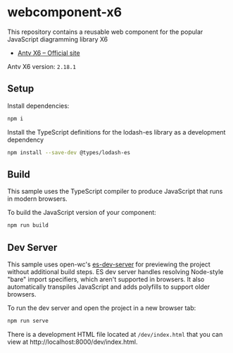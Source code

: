 # webcomponent-x6
This repository contains a reusable web component for the popular JavaScript diagramming library X6

- [Antv X6 – Official site](https://x6.antv.antgroup.com/)

Antv X6 version: `2.18.1`

## Setup

Install dependencies:

```bash
npm i
```

Install the TypeScript definitions for the lodash-es library as a development dependency

```bash
npm install --save-dev @types/lodash-es
```

## Build

This sample uses the TypeScript compiler to produce JavaScript that runs in modern browsers.

To build the JavaScript version of your component:

```bash
npm run build
```

## Dev Server

This sample uses open-wc's [es-dev-server](https://github.com/open-wc/open-wc/tree/master/packages/es-dev-server) for previewing the project without additional build steps. ES dev server handles resolving Node-style "bare" import specifiers, which aren't supported in browsers. It also automatically transpiles JavaScript and adds polyfills to support older browsers.

To run the dev server and open the project in a new browser tab:

```bash
npm run serve
```

There is a development HTML file located at `/dev/index.html` that you can view at http://localhost:8000/dev/index.html.
